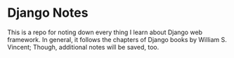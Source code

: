 # Django Notes

This is a repo for noting down every thing I learn about Django web framework. In general, it follows the chapters of Django books by William S. Vincent; Though, additional notes will be saved, too.
